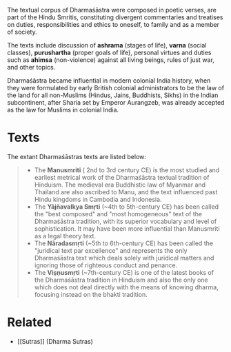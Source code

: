 The textual corpus of Dharmaśāstra were composed in poetic verses, are part of the Hindu Smritis, constituting divergent commentaries and treatises on duties, responsibilities and ethics to oneself, to family and as a member of society.

The texts include discussion of **ashrama** (stages of life), **varna** (social classes), **purushartha** (proper goals of life), personal virtues and duties such as **ahimsa** (non-violence) against all living beings, rules of just war, and other topics.

Dharmaśāstra became influential in modern colonial India history, when they were formulated by early British colonial administrators to be the law of the land for all non-Muslims (Hindus, Jains, Buddhists, Sikhs) in the Indian subcontinent, after Sharia set by Emperor Aurangzeb, was already accepted as the law for Muslims in colonial India.
# Texts
The extant Dharmaśāstras texts are listed below:

> - The **Manusmriti** ( 2nd to 3rd century CE) is the most studied and earliest metrical work of the Dharmaśāstra textual tradition of Hinduism. The medieval era Buddhistic law of Myanmar and Thailand are also ascribed to Manu, and the text influenced past Hindu kingdoms in Cambodia and Indonesia.
> - The **Yājñavalkya Smṛti** (~4th to 5th-century CE) has been called the "best composed" and "most homogeneous" text of the Dharmaśāstra tradition, with its superior vocabulary and level of sophistication. It may have been more influential than Manusmriti as a legal theory text.
> - The **Nāradasmṛti** (~5th to 6th-century CE) has been called the "juridical text par excellence" and represents the only Dharmaśāstra text which deals solely with juridical matters and ignoring those of righteous conduct and penance.
> - The **Viṣṇusmṛti** (~7th-century CE) is one of the latest books of the Dharmaśāstra tradition in Hinduism and also the only one which does not deal directly with the means of knowing dharma, focusing instead on the bhakti tradition.
# Related
- [[Sutras]] (Dharma Sutras)